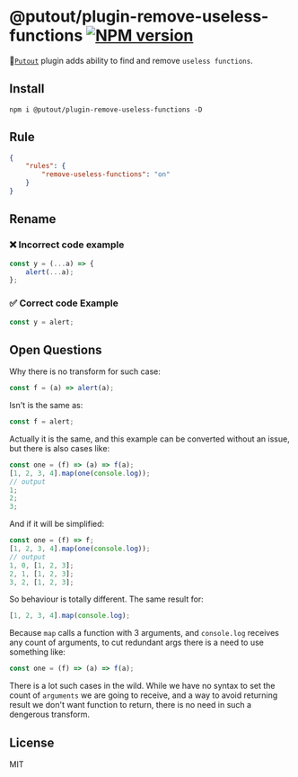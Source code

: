 # @putout/plugin-remove-useless-functions [![NPM version][NPMIMGURL]][NPMURL]

[NPMIMGURL]: https://img.shields.io/npm/v/@putout/plugin-remove-useless-functions.svg?style=flat&longCache=true
[NPMURL]: https://npmjs.org/package/@putout/plugin-remove-useless-functions "npm"

🐊[`Putout`](https://github.com/coderaiser/putout) plugin adds ability to find and remove `useless functions`.

## Install

```
npm i @putout/plugin-remove-useless-functions -D
```

## Rule

```json
{
    "rules": {
        "remove-useless-functions": "on"
    }
}
```

## Rename

### ❌ Incorrect code example

```js
const y = (...a) => {
    alert(...a);
};
```

### ✅ Correct code Example

```js
const y = alert;
```

## Open Questions

Why there is no transform for such case:

```js
const f = (a) => alert(a);
```

Isn't is the same as:

```js
const f = alert;
```

Actually it is the same, and this example can be converted without an issue,
but there is also cases like:

```js
const one = (f) => (a) => f(a);
[1, 2, 3, 4].map(one(console.log));
// output
1;
2;
3;
```

And if it will be simplified:

```js
const one = (f) => f;
[1, 2, 3, 4].map(one(console.log));
// output
1, 0, [1, 2, 3];
2, 1, [1, 2, 3];
3, 2, [1, 2, 3];
```

So behaviour is totally different. The same result for:

```js
[1, 2, 3, 4].map(console.log);
```

Because `map` calls a function with 3 arguments, and `console.log` receives any count of arguments,
to cut redundant args there is a need to use something like:

```js
const one = (f) => (a) => f(a);
```

There is a lot such cases in the wild. While we have no syntax to set the count of `arguments` we are going to receive,
and a way to avoid returning result we don't want function to return, there is no need in such a dengerous transform.

## License

MIT
